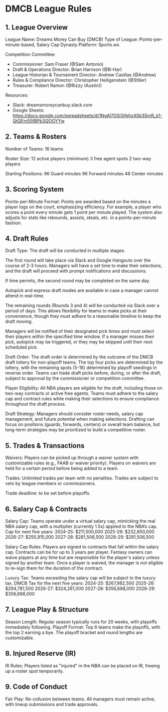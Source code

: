 # DMCB League Rules

## 1. League Overview

League Name: Dreams Morey Can Buy (DMCB)
Type of League: Points-per-minute-based, Salary Cap Dynasty
Platform: Sports.ws

Competition Committee:
* Commissioner: Sam Fraser (@Sam Antonio)
* Draft & Operations Director: Brian Harrison (@B-Har)
* League Historian & Tournament Director: Andrew Casillas (@Andrew)
* Rules & Compliance Director: Christopher Heiligenstein (@St9er)
* Treasurer: Robert Ramon (@Rizzy (Austin))

Resources:
* Slack: dreamsmoreycanbuy.slack.com
* Google Sheets: https://docs.google.com/spreadsheets/d/1NgAl7GSl3jfehz4Sb3SmR_k1-QtQFm55fBPb3QOGYYw

## 2. Teams & Rosters

Number of Teams: 16 teams

Roster Size:
12 active players (minimum)
3 free agent spots
2 two-way players

Starting Positions:
96 Guard minutes
96 Forward minutes
48 Center minutes

## 3. Scoring System

Points-per-Minute Format:
Points are awarded based on the minutes a player logs on the court, emphasizing efficiency.
For example, a player who scores a point every minute gets 1 point per minute played.
The system also adjusts for stats like rebounds, assists, steals, etc. in a points-per-minute fashion.

## 4. Draft Rules

Draft Type:
The draft will be conducted in multiple stages:

The first round will take place via Slack and Google Hangouts over the course of 2-3 hours. Managers will have a set time to make their selections, and the draft will proceed with prompt notifications and discussions.

If time permits, the second round may be completed on the same day.

Autopick and express draft modes are available in case a manager cannot attend in real-time.

The remaining rounds (Rounds 3 and 4) will be conducted via Slack over a period of days. This allows flexibility for teams to make picks at their convenience, though they must adhere to a reasonable timeline to keep the draft moving.

Managers will be notified of their designated pick times and must select their players within the specified time window. If a manager misses their pick, autopick may be triggered, or they may be skipped until their next scheduled pick.

Draft Order:
The draft order is determined by the outcome of the DMCB draft lottery for non-playoff teams. The top four picks are determined by the lottery, with the remaining spots (5-16) determined by playoff seedings in reverse order.
Teams can trade draft picks before, during, or after the draft, subject to approval by the commissioner or competition committee.

Player Eligibility:
All NBA players are eligible for the draft, including those on two-way contracts or active free agents.
Teams must adhere to the salary cap and contract rules while making their selections to ensure compliance throughout the draft process.

Draft Strategy:
Managers should consider roster needs, salary cap management, and future potential when making selections.
Drafting can focus on positions (guards, forwards, centers) or overall team balance, but long-term strategies may be prioritized to build a competitive roster.

## 5. Trades & Transactions

Waivers:
Players can be picked up through a waiver system with customizable rules (e.g., FAAB or waiver priority).
Players on waivers are held for a certain period before being added to a team.

Trades:
Unlimited trades per team with no penalties.
Trades are subject to veto by league members or commissioners.

Trade deadline: to be set before playoffs.

## 6. Salary Cap & Contracts

Salary Cap:
Teams operate under a virtual salary cap, mimicking the real NBA salary cap, with a multiplier (currently 1.5x) applied to the NBA’s cap.
Cap for next five years:
2024-25: $211,500,000
2025-26: $232,650,000
2026-27: $255,915,000
2027-28: $281,506,500
2028-29: $281,506,500

Salary Cap Rules:
Players are signed to contracts that fall within the salary cap.
Contracts can be for up to 3 years per player.
Fantasy owners can waive players at any time but are responsible for the player's salary unless signed by another team.
Once a player is waived, the manager is not eligible to re-sign them for the duration of the contract.

Luxury Tax:
Teams exceeding the salary cap will be subject to the luxury tax.
DMCB Tax for the next five years:
2024-25: $267,982,500
2025-26: $294,781,500
2026-27: $324,261,000
2027-28: $356,688,000
2028-29: $356,688,000

## 7. League Play & Structure

Season Length: Regular season typically runs for 20 weeks, with playoffs immediately following.
Playoff Format:
Top 6 teams make the playoffs, with the top 2 earning a bye.
The playoff bracket and round lengths are customizable.

## 8. Injured Reserve (IR)

IR Rules:
Players listed as "injured" in the NBA can be placed on IR, freeing up a roster spot temporarily.

## 9. Code of Conduct

Fair Play:
No collusion between teams.
All managers must remain active, with lineup submissions and trade approvals.
